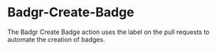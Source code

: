 # Badgr-Create-Badge
The Badgr Create Badge action uses the label on the pull requests to automate the creation of badges.
